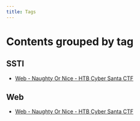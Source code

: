 ```yaml
---
title: Tags
---
```


# Contents grouped by tag



## <span class="tag">SSTI</span>

  * [Web - Naughty Or Nice - HTB Cyber Santa CTF](CTF_Write-Ups/HTB-CyberSanta-Naughty-Or-Nice.md)

 


## <span class="tag">Web</span>

  * [Web - Naughty Or Nice - HTB Cyber Santa CTF](CTF_Write-Ups/HTB-CyberSanta-Naughty-Or-Nice.md)

 
